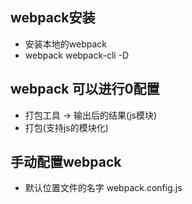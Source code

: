 ## webpack安装
- 安装本地的webpack
- webpack webpack-cli -D

## webpack 可以进行0配置
- 打包工具 -> 输出后的结果(js模块)
- 打包(支持js的模块化)

## 手动配置webpack
- 默认位置文件的名字 webpack.config.js

